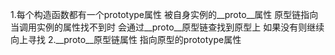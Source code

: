 1.每个构造函数都有一个prototype属性 被自身实例的__proto__属性 原型链指向 当调用实例的属性找不到时 会通过__proto__原型链查找到原型上 如果没有则继续向上寻找 
2.__proto__原型链属性 指向原型的prototype属性
